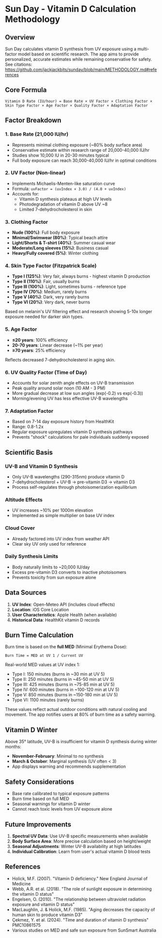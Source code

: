 # Sun Day - Vitamin D Calculation Methodology

## Overview

Sun Day calculates vitamin D synthesis from UV exposure using a multi-factor model based on scientific research. The app aims to provide personalized, accurate estimates while remaining conservative for safety. See citations: https://github.com/jackjackbits/sunday/blob/main/METHODOLOGY.md#references

## Core Formula

```
Vitamin D Rate (IU/hour) = Base Rate × UV Factor × Clothing Factor × Skin Type Factor × Age Factor × Quality Factor × Adaptation Factor
```

## Factor Breakdown

### 1. Base Rate (21,000 IU/hr)
- Represents minimal clothing exposure (~80% body surface area)
- Conservative estimate within research range of 20,000-40,000 IU/hr
- Studies show 10,000 IU in 20-30 minutes typical
- Full body exposure can reach 30,000-40,000 IU/hr in optimal conditions

### 2. UV Factor (Non-linear)
- Implements Michaelis-Menten-like saturation curve
- Formula: `uvFactor = (uvIndex × 3.0) / (4.0 + uvIndex)`
- Accounts for:
  - Vitamin D synthesis plateaus at high UV levels
  - Photodegradation of vitamin D above UV ~8
  - Limited 7-dehydrocholesterol in skin

### 3. Clothing Factor
- **Nude (100%)**: Full body exposure
- **Minimal/Swimwear (80%)**: Typical beach attire
- **Light/Shorts & T-shirt (40%)**: Summer casual wear
- **Moderate/Long sleeves (15%)**: Business casual
- **Heavy/Fully covered (5%)**: Winter clothing

### 4. Skin Type Factor (Fitzpatrick Scale)
- **Type I (125%)**: Very fair, always burns - highest vitamin D production
- **Type II (110%)**: Fair, usually burns
- **Type III (100%)**: Light, sometimes burns - reference type
- **Type IV (70%)**: Medium, rarely burns
- **Type V (40%)**: Dark, very rarely burns  
- **Type VI (20%)**: Very dark, never burns

Based on melanin's UV filtering effect and research showing 5-10x longer exposure needed for darker skin types.

### 5. Age Factor
- **≤20 years**: 100% efficiency
- **20-70 years**: Linear decrease (~1% per year)
- **≥70 years**: 25% efficiency

Reflects decreased 7-dehydrocholesterol in aging skin.

### 6. UV Quality Factor (Time of Day)
- Accounts for solar zenith angle effects on UV-B transmission
- Peak quality around solar noon (10 AM - 3 PM)
- More gradual decrease at low sun angles (exp(-0.2) vs exp(-0.3))
- Morning/evening UV has less effective UV-B wavelengths

### 7. Adaptation Factor
- Based on 7-14 day exposure history from HealthKit
- Range: 0.8-1.2x
- Regular exposure upregulates vitamin D synthesis pathways
- Prevents "shock" calculations for pale individuals suddenly exposed

## Scientific Basis

### UV-B and Vitamin D Synthesis
- Only UV-B wavelengths (290-315nm) produce vitamin D
- 7-dehydrocholesterol + UV-B → pre-vitamin D3 → vitamin D3
- Process self-regulates through photoisomerization equilibrium

### Altitude Effects
- UV increases ~10% per 1000m elevation
- Implemented as simple multiplier on base UV index

### Cloud Cover
- Already factored into UV index from weather API
- Clear sky UV only used for reference

### Daily Synthesis Limits
- Body naturally limits to ~20,000 IU/day
- Excess pre-vitamin D3 converts to inactive photoisomers
- Prevents toxicity from sun exposure alone

## Data Sources

1. **UV Index**: Open-Meteo API (includes cloud effects)
2. **Location**: iOS Core Location
3. **User Characteristics**: Apple Health (when available)
4. **Historical Data**: HealthKit vitamin D records

## Burn Time Calculation

Burn time is based on the **full MED** (Minimal Erythema Dose):

```
Burn Time = MED at UV 1 / Current UV
```

Real-world MED values at UV index 1:
- Type I: 150 minutes (burns in ~30 min at UV 5)
- Type II: 250 minutes (burns in ~45-50 min at UV 5)
- Type III: 425 minutes (burns in ~75-85 min at UV 5)
- Type IV: 600 minutes (burns in ~100-120 min at UV 5)
- Type V: 850 minutes (burns in ~150-180 min at UV 5)
- Type VI: 1100 minutes (rarely burns)

These values reflect actual outdoor conditions with natural cooling and movement.
The app notifies users at 80% of burn time as a safety warning.

## Vitamin D Winter

Above 35° latitude, UV-B is insufficient for vitamin D synthesis during winter months:
- **November-February**: Minimal to no synthesis
- **March & October**: Marginal synthesis (UV often < 3)
- App displays warning and recommends supplementation

## Safety Considerations

- Base rate calibrated to typical exposure patterns
- Burn time based on full MED
- Seasonal warnings for vitamin D winter
- Cannot reach toxic levels from UV exposure alone

## Future Improvements

1. **Spectral UV Data**: Use UV-B specific measurements when available
2. **Body Surface Area**: More precise calculation based on height/weight
3. **Seasonal Adjustments**: Winter UV-B availability at high latitudes
4. **Individual Calibration**: Learn from user's actual vitamin D blood tests

## References

- Holick, M.F. (2007). "Vitamin D deficiency." New England Journal of Medicine
- Webb, A.R. et al. (2018). "The role of sunlight exposure in determining the vitamin D status"
- Engelsen, O. (2010). "The relationship between ultraviolet radiation exposure and vitamin D status"
- MacLaughlin, J. & Holick, M.F. (1985). "Aging decreases the capacity of human skin to produce vitamin D3"
- Çekmez, Y. et al. (2024). "Time and duration of vitamin D synthesis" PMC10861575
- Various studies on MED and safe sun exposure from SunSmart Australia
